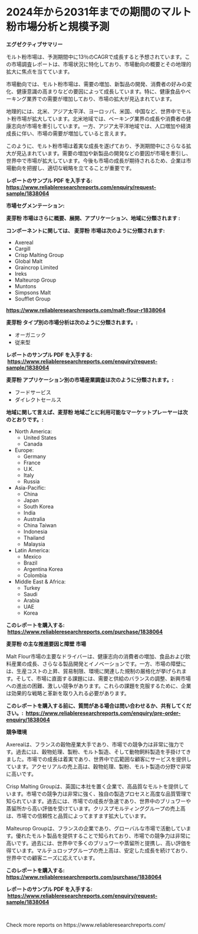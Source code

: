 <p><h1>2024年から2031年までの期間のマルト粉市場分析と規模予測</h1></p><p><strong>エグゼクティブサマリー</strong></p>
<p><p>モルト粉市場は、予測期間中に13％のCAGRで成長すると予想されています。この市場調査レポートは、市場状況に特化しており、市場動向の概要とその地理的拡大に焦点を当てています。</p><p>市場動向では、モルト粉市場は、需要の増加、新製品の開発、消費者の好みの変化、健康意識の高まりなどの要因によって成長しています。特に、健康食品やベーキング業界での需要が増加しており、市場の拡大が見込まれています。</p><p>地理的には、北米、アジア太平洋、ヨーロッパ、米国、中国など、世界中でモルト粉市場が拡大しています。北米地域では、ベーキング業界の成長や消費者の健康志向が市場を牽引しています。一方、アジア太平洋地域では、人口増加や経済成長に伴い、市場の需要が増加していると言えます。</p><p>このように、モルト粉市場は着実な成長を遂げており、予測期間中にさらなる拡大が見込まれています。需要の増加や新製品の開発などの要因が市場を牽引し、世界中で市場が拡大しています。今後も市場の成長が期待されるため、企業は市場動向を把握し、適切な戦略を立てることが重要です。</p></p>
<p><strong>レポートのサンプル PDF を入手する: <a href="https://www.reliableresearchreports.com/enquiry/request-sample/1838064">https://www.reliableresearchreports.com/enquiry/request-sample/1838064</a></strong></p>
<p><strong>市場セグメンテーション:</strong></p>
<p><strong> 麦芽粉 市場はさらに概要、展開、アプリケーション、地域に分類されます :</strong></p>
<p><strong>コンポーネントに関しては、 麦芽粉 市場は次のように分類されます: &nbsp;</strong></p>
<p><ul><li>Axereal</li><li>Cargill</li><li>Crisp Malting Group</li><li>Global Malt</li><li>Graincrop Limited</li><li>Ireks</li><li>Malteurop Group</li><li>Muntons</li><li>Simpsons Malt</li><li>Soufflet Group</li></ul></p>
<p><strong><a href="https://www.reliableresearchreports.com/malt-flour-r1838064">https://www.reliableresearchreports.com/malt-flour-r1838064</a></strong></p>
<p><strong> 麦芽粉 タイプ別の市場分析は次のように分類されます。:</strong></p>
<p><ul><li>オーガニック</li><li>従来型</li></ul></p>
<p><strong>レポートのサンプル PDF を入手する: &nbsp;<a href="https://www.reliableresearchreports.com/enquiry/request-sample/1838064">https://www.reliableresearchreports.com/enquiry/request-sample/1838064</a></strong></p>
<p><strong> 麦芽粉 アプリケーション別の市場産業調査は次のように分類されます。:</strong></p>
<p><ul><li>フードサービス</li><li>ダイレクトセールス</li></ul></p>
<p><strong>地域に関して言えば、麦芽粉 地域ごとに利用可能なマーケットプレーヤーは次のとおりです。:</strong></p>
<p><ul>
    <li>
        North America:
        <ul>
            <li>United States</li>
            <li>Canada</li>
        </ul>
    </li>
    <li>
        Europe:
        <ul>
            <li>Germany</li>
            <li>France</li>
            <li>U.K.</li>
            <li>Italy</li>
            <li>Russia</li>
        </ul>
    </li>
    <li>
        Asia-Pacific:
        <ul>
            <li>China</li>
            <li>Japan</li>
            <li>South Korea</li>
            <li>India</li>
            <li>Australia</li>
            <li>China Taiwan</li>
            <li>Indonesia</li>
            <li>Thailand</li>
            <li>Malaysia</li>
        </ul>
    </li>
    <li>
        Latin America:
        <ul>
            <li>Mexico</li>
            <li>Brazil</li>
            <li>Argentina Korea</li>
            <li>Colombia</li>
        </ul>
    </li>
    <li>
        Middle East & Africa:
        <ul>
            <li>Turkey</li>
            <li>Saudi</li>
            <li>Arabia</li>
            <li>UAE</li>
            <li>Korea</li>
        </ul>
    </li>
    </ul></p>
<p><strong>このレポートを購入する: &nbsp;<a href="https://www.reliableresearchreports.com/purchase/1838064">https://www.reliableresearchreports.com/purchase/1838064</a></strong></p>
<p><strong>麦芽粉 の主な推進要因と障壁 市場</strong></p>
<p><p>Malt Flour市場の主要なドライバーは、健康志向の消費者の増加、食品および飲料産業の成長、さらなる製品開発とイノベーションです。一方、市場の障壁には、生産コストの上昇、貿易制限、環境に関連した規制の厳格化が挙げられます。そして、市場に直面する課題には、需要と供給のバランスの調整、新興市場への進出の困難、激しい競争があります。これらの課題を克服するために、企業は効果的な戦略と革新を取り入れる必要があります。</p></p>
<p><strong>このレポートを購入する前に、質問がある場合は問い合わせるか、共有してください。:&nbsp; <a href="https://www.reliableresearchreports.com/enquiry/pre-order-enquiry/1838064">https://www.reliableresearchreports.com/enquiry/pre-order-enquiry/1838064</a></strong></p>
<p><strong>競争環境</strong></p>
<p><p>Axerealは、フランスの穀物産業大手であり、市場での競争力は非常に強力です。過去には、穀物処理、製粉、モルト製造、そして動物飼料製造を手掛けてきました。市場での成長は着実であり、世界中で広範囲な顧客にサービスを提供しています。アクセリアルの売上高は、穀物処理、製粉、モルト製造の分野で非常に高いです。</p><p>Crisp Malting Groupは、英国に本社を置く企業で、高品質なモルトを提供しています。市場での競争力は非常に強く、独自の製造プロセスと高度な品質管理で知られています。過去には、市場での成長が急速であり、世界中のブリュワーや蒸留所から高い評価を受けています。クリスプモルティンググループの売上高は、市場での信頼性と品質によってますます拡大しています。</p><p>Malteurop Groupは、フランスの企業であり、グローバルな市場で活動しています。優れたモルト製品を提供することで知られており、市場での競争力は非常に高いです。過去には、世界中で多くのブリュワーや蒸留所と提携し、高い評価を得ています。マルテュロップグループの売上高は、安定した成長を続けており、世界中での顧客ニーズに応えています。</p></p>
<p><strong>このレポートを購入する: &nbsp; <a href="https://www.reliableresearchreports.com/purchase/1838064">https://www.reliableresearchreports.com/purchase/1838064</a></strong></p>
<p><strong>レポートのサンプル PDF を入手する: &nbsp;<a href="https://www.reliableresearchreports.com/enquiry/request-sample/1838064">https://www.reliableresearchreports.com/enquiry/request-sample/1838064</a></strong><strong></strong></p>
<p>&nbsp;</p>
<p>Check more reports on https://www.reliableresearchreports.com/</p>